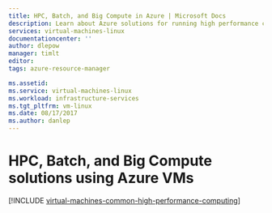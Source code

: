 ```yaml
---
title: HPC, Batch, and Big Compute in Azure | Microsoft Docs
description: Learn about Azure solutions for running high performance computing (HPC), batch, and Big Compute workloads in Azure virtual machines and compute services.
services: virtual-machines-linux
documentationcenter: ''
author: dlepow
manager: timlt
editor: 
tags: azure-resource-manager

ms.assetid:
ms.service: virtual-machines-linux
ms.workload: infrastructure-services
ms.tgt_pltfrm: vm-linux
ms.date: 08/17/2017
ms.author: danlep
---
```


# HPC, Batch, and Big Compute solutions using Azure VMs

[!INCLUDE [virtual-machines-common-high-performance-computing](../../../includes/virtual-machines-common-high-performance-computing.md)]

